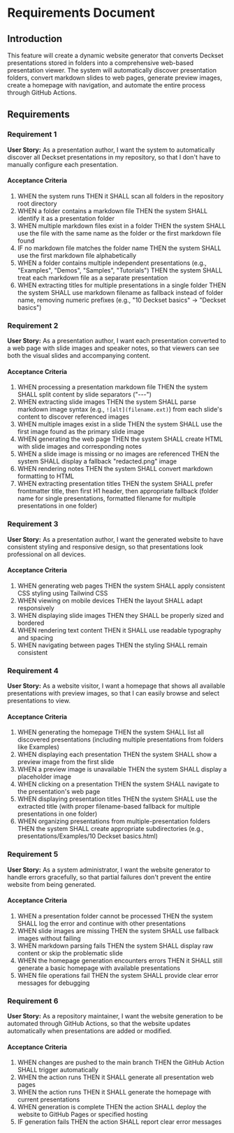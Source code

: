 # Requirements Document

## Introduction

This feature will create a dynamic website generator that converts Deckset presentations stored in folders into a comprehensive web-based presentation viewer. The system will automatically discover presentation folders, convert markdown slides to web pages, generate preview images, create a homepage with navigation, and automate the entire process through GitHub Actions.

## Requirements

### Requirement 1

**User Story:** As a presentation author, I want the system to automatically discover all Deckset presentations in my repository, so that I don't have to manually configure each presentation.

#### Acceptance Criteria

1. WHEN the system runs THEN it SHALL scan all folders in the repository root directory
2. WHEN a folder contains a markdown file THEN the system SHALL identify it as a presentation folder
3. WHEN multiple markdown files exist in a folder THEN the system SHALL use the file with the same name as the folder or the first markdown file found
4. IF no markdown file matches the folder name THEN the system SHALL use the first markdown file alphabetically
5. WHEN a folder contains multiple independent presentations (e.g., "Examples", "Demos", "Samples", "Tutorials") THEN the system SHALL treat each markdown file as a separate presentation
6. WHEN extracting titles for multiple presentations in a single folder THEN the system SHALL use markdown filename as fallback instead of folder name, removing numeric prefixes (e.g., "10 Deckset basics" → "Deckset basics")

### Requirement 2

**User Story:** As a presentation author, I want each presentation converted to a web page with slide images and speaker notes, so that viewers can see both the visual slides and accompanying content.

#### Acceptance Criteria

1. WHEN processing a presentation markdown file THEN the system SHALL split content by slide separators ("---")
2. WHEN extracting slide images THEN the system SHALL parse markdown image syntax (e.g., `![alt](filename.ext)`) from each slide's content to discover referenced images
3. WHEN multiple images exist in a slide THEN the system SHALL use the first image found as the primary slide image
4. WHEN generating the web page THEN the system SHALL create HTML with slide images and corresponding notes
5. WHEN a slide image is missing or no images are referenced THEN the system SHALL display a fallback "redacted.png" image
6. WHEN rendering notes THEN the system SHALL convert markdown formatting to HTML
7. WHEN extracting presentation titles THEN the system SHALL prefer frontmatter title, then first H1 header, then appropriate fallback (folder name for single presentations, formatted filename for multiple presentations in one folder)

### Requirement 3

**User Story:** As a presentation author, I want the generated website to have consistent styling and responsive design, so that presentations look professional on all devices.

#### Acceptance Criteria

1. WHEN generating web pages THEN the system SHALL apply consistent CSS styling using Tailwind CSS
2. WHEN viewing on mobile devices THEN the layout SHALL adapt responsively
3. WHEN displaying slide images THEN they SHALL be properly sized and bordered
4. WHEN rendering text content THEN it SHALL use readable typography and spacing
5. WHEN navigating between pages THEN the styling SHALL remain consistent

### Requirement 4

**User Story:** As a website visitor, I want a homepage that shows all available presentations with preview images, so that I can easily browse and select presentations to view.

#### Acceptance Criteria

1. WHEN generating the homepage THEN the system SHALL list all discovered presentations (including multiple presentations from folders like Examples)
2. WHEN displaying each presentation THEN the system SHALL show a preview image from the first slide
3. WHEN a preview image is unavailable THEN the system SHALL display a placeholder image
4. WHEN clicking on a presentation THEN the system SHALL navigate to the presentation's web page
5. WHEN displaying presentation titles THEN the system SHALL use the extracted title (with proper filename-based fallback for multiple presentations in one folder)
6. WHEN organizing presentations from multiple-presentation folders THEN the system SHALL create appropriate subdirectories (e.g., presentations/Examples/10 Deckset basics.html)

### Requirement 5

**User Story:** As a system administrator, I want the website generator to handle errors gracefully, so that partial failures don't prevent the entire website from being generated.

#### Acceptance Criteria

1. WHEN a presentation folder cannot be processed THEN the system SHALL log the error and continue with other presentations
2. WHEN slide images are missing THEN the system SHALL use fallback images without failing
3. WHEN markdown parsing fails THEN the system SHALL display raw content or skip the problematic slide
4. WHEN the homepage generation encounters errors THEN it SHALL still generate a basic homepage with available presentations
5. WHEN file operations fail THEN the system SHALL provide clear error messages for debugging

### Requirement 6

**User Story:** As a repository maintainer, I want the website generation to be automated through GitHub Actions, so that the website updates automatically when presentations are added or modified.

#### Acceptance Criteria

1. WHEN changes are pushed to the main branch THEN the GitHub Action SHALL trigger automatically
2. WHEN the action runs THEN it SHALL generate all presentation web pages
3. WHEN the action runs THEN it SHALL generate the homepage with current presentations
4. WHEN generation is complete THEN the action SHALL deploy the website to GitHub Pages or specified hosting
5. IF generation fails THEN the action SHALL report clear error messages